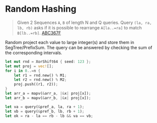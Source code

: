 # Random Hashing

> Given 2 Sequences `A`, `B` of length N and Q queries. Query `(la, ra, lb, rb)` asks if it is possible to rearrange `A[la..=ra]` to match `B[lb..=rb]`. [ABC367F](https://atcoder.jp/contests/abc367/submissions/56836954)

Random project each value to large integer(s) and store them in SegTree/PrefixSum. 
The query can be answered by checking the sum of the corresponding intervals.

```rust
let mut rnd = XorShift64 { seed: 123 };
let mut proj = vec![];
for i in 0..=n {
    let r1 = rnd.new() % M1;
    let r2 = rnd.new() % M2;
    proj.push((r1, r2));
}
let arr_a = mapv(&arr_a, |&x| proj[x]);
let arr_b = mapv(&arr_b, |&x| proj[x]);
```

```rust
let va = query(&pref_a, la, ra + 1);
let vb = query(&pref_b, lb, rb + 1);
let ok = ra - la == rb - lb && va == vb;
```